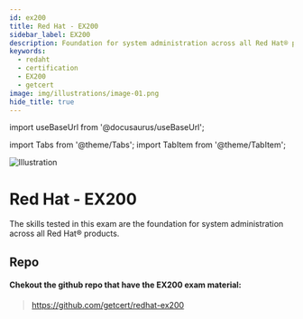 ```yaml
---
id: ex200
title: Red Hat - EX200
sidebar_label: EX200
description: Foundation for system administration across all Red Hat® products.
keywords:
  - redaht
  - certification
  - EX200
  - getcert
image: img/illustrations/image-01.png
hide_title: true
---
```


import useBaseUrl from '@docusaurus/useBaseUrl';

import Tabs from '@theme/Tabs';
import TabItem from '@theme/TabItem';

<div style={{ textAlign: "center" }}>
  <img style={{ width: "39%", marginBottom: "32px" }} alt="Illustration" src={useBaseUrl('img/illustrations/image-01.svg')} />
  <h1>Red Hat - EX200</h1>
  <p>
    The skills tested in this exam are the foundation for system administration across all Red Hat® products.
  </p>
</div>

## Repo

#### Chekout the github repo that have the EX200 exam material:

> https://github.com/getcert/redhat-ex200